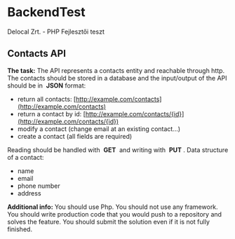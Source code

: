 # BackendTest
Delocal Zrt. - PHP Fejlesztői teszt

## Contacts API

**The task:**
The API represents a contacts entity and reachable through http. The contacts should be
stored in a database and the input/output of the API should be in ​ **JSON** ​ format:

- return all contacts: [http://example.com/contacts](http://example.com/contacts)
- return a contact by id: [http://example.com/contacts/{id}](http://example.com/contacts/{id})
- modify a contact (change email at an existing contact...)
- create a contact (all fields are required)

Reading should be handled with ​ **GET** ​ and writing with ​ **PUT** ​.
Data structure of a contact:
- name
- email
- phone number
- address

**Additional info:**
You should use Php.
You should not use any framework.
You should write production code that you would push to a repository and solves the feature.
You should submit the solution even if it is not fully finished.

